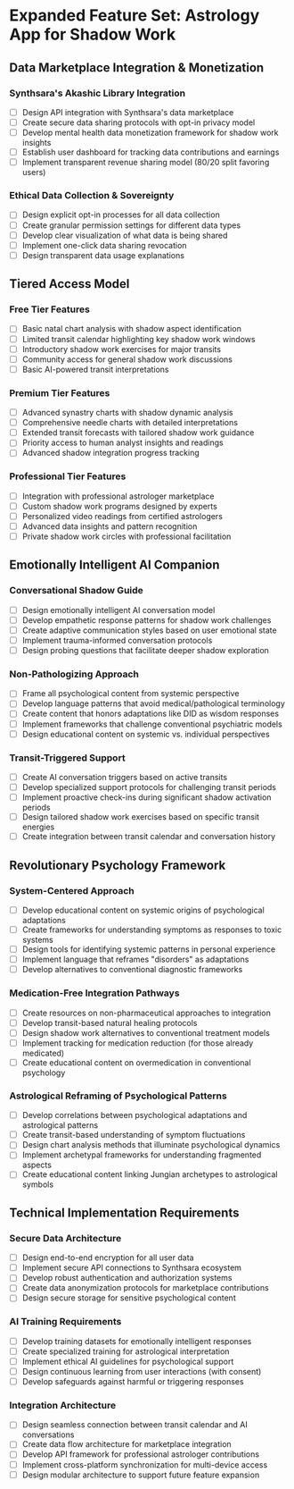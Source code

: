 # Expanded Feature Set: Astrology App for Shadow Work

## Data Marketplace Integration & Monetization

### Synthsara's Akashic Library Integration
- [ ] Design API integration with Synthsara's data marketplace
- [ ] Create secure data sharing protocols with opt-in privacy model
- [ ] Develop mental health data monetization framework for shadow work insights
- [ ] Establish user dashboard for tracking data contributions and earnings
- [ ] Implement transparent revenue sharing model (80/20 split favoring users)

### Ethical Data Collection & Sovereignty
- [ ] Design explicit opt-in processes for all data collection
- [ ] Create granular permission settings for different data types
- [ ] Develop clear visualization of what data is being shared
- [ ] Implement one-click data sharing revocation
- [ ] Design transparent data usage explanations

## Tiered Access Model

### Free Tier Features
- [ ] Basic natal chart analysis with shadow aspect identification
- [ ] Limited transit calendar highlighting key shadow work windows
- [ ] Introductory shadow work exercises for major transits
- [ ] Community access for general shadow work discussions
- [ ] Basic AI-powered transit interpretations

### Premium Tier Features
- [ ] Advanced synastry charts with shadow dynamic analysis
- [ ] Comprehensive needle charts with detailed interpretations
- [ ] Extended transit forecasts with tailored shadow work guidance
- [ ] Priority access to human analyst insights and readings
- [ ] Advanced shadow integration progress tracking

### Professional Tier Features
- [ ] Integration with professional astrologer marketplace
- [ ] Custom shadow work programs designed by experts
- [ ] Personalized video readings from certified astrologers
- [ ] Advanced data insights and pattern recognition
- [ ] Private shadow work circles with professional facilitation

## Emotionally Intelligent AI Companion

### Conversational Shadow Guide
- [ ] Design emotionally intelligent AI conversation model
- [ ] Develop empathetic response patterns for shadow work challenges
- [ ] Create adaptive communication styles based on user emotional state
- [ ] Implement trauma-informed conversation protocols
- [ ] Design probing questions that facilitate deeper shadow exploration

### Non-Pathologizing Approach
- [ ] Frame all psychological content from systemic perspective
- [ ] Develop language patterns that avoid medical/pathological terminology
- [ ] Create content that honors adaptations like DID as wisdom responses
- [ ] Implement frameworks that challenge conventional psychiatric models
- [ ] Design educational content on systemic vs. individual perspectives

### Transit-Triggered Support
- [ ] Create AI conversation triggers based on active transits
- [ ] Develop specialized support protocols for challenging transit periods
- [ ] Implement proactive check-ins during significant shadow activation periods
- [ ] Design tailored shadow work exercises based on specific transit energies
- [ ] Create integration between transit calendar and conversation history

## Revolutionary Psychology Framework

### System-Centered Approach
- [ ] Develop educational content on systemic origins of psychological adaptations
- [ ] Create frameworks for understanding symptoms as responses to toxic systems
- [ ] Design tools for identifying systemic patterns in personal experience
- [ ] Implement language that reframes "disorders" as adaptations
- [ ] Develop alternatives to conventional diagnostic frameworks

### Medication-Free Integration Pathways
- [ ] Create resources on non-pharmaceutical approaches to integration
- [ ] Develop transit-based natural healing protocols
- [ ] Design shadow work alternatives to conventional treatment models
- [ ] Implement tracking for medication reduction (for those already medicated)
- [ ] Create educational content on overmedication in conventional psychology

### Astrological Reframing of Psychological Patterns
- [ ] Develop correlations between psychological adaptations and astrological patterns
- [ ] Create transit-based understanding of symptom fluctuations
- [ ] Design chart analysis methods that illuminate psychological dynamics
- [ ] Implement archetypal frameworks for understanding fragmented aspects
- [ ] Create educational content linking Jungian archetypes to astrological symbols

## Technical Implementation Requirements

### Secure Data Architecture
- [ ] Design end-to-end encryption for all user data
- [ ] Implement secure API connections to Synthsara ecosystem
- [ ] Develop robust authentication and authorization systems
- [ ] Create data anonymization protocols for marketplace contributions
- [ ] Design secure storage for sensitive psychological content

### AI Training Requirements
- [ ] Develop training datasets for emotionally intelligent responses
- [ ] Create specialized training for astrological interpretation
- [ ] Implement ethical AI guidelines for psychological support
- [ ] Design continuous learning from user interactions (with consent)
- [ ] Develop safeguards against harmful or triggering responses

### Integration Architecture
- [ ] Design seamless connection between transit calendar and AI conversations
- [ ] Create data flow architecture for marketplace integration
- [ ] Develop API framework for professional astrologer contributions
- [ ] Implement cross-platform synchronization for multi-device access
- [ ] Design modular architecture to support future feature expansion
